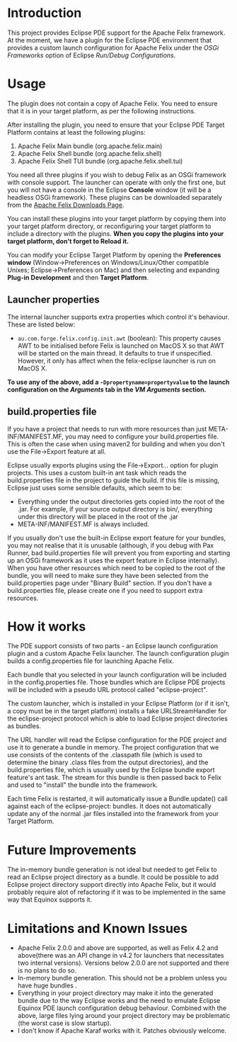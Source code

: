# Introduction #

This project provides Eclipse PDE support for the Apache Felix framework. At the moment, we have a plugin for the Eclipse PDE environment that provides a custom launch configuration for Apache Felix under the _OSGi Frameworks_ option of Eclipse _Run/Debug Configurations_.



# Usage #

The plugin does not contain a copy of Apache Felix. You need to ensure that it is in your target platform, as per the following instructions.

After installing the plugin, you need to ensure that your Eclipse PDE Target Platform contains at least the following plugins:
  1. Apache Felix Main bundle (org.apache.felix.main)
  1. Apache Felix Shell bundle (org.apache.felix.shell)
  1. Apache Felix Shell TUI bundle (org.apache.felix.shell.tui)

You need all three plugins if you wish to debug Felix as an OSGi framework with console support. The launcher can operate with only the first one, but you will not have a console in the Eclipse **Console** window (it will be a headless OSGi framework). These plugins can be downloaded separately from the [Apache Felix Downloads Page](http://felix.apache.org/site/downloads.cgi).

You can install these plugins into your target platform by copying them into your target platform directory, or reconfiguring your target platform to include a directory with the plugins. **When you copy the plugins into your target platform, don't forget to Reload it.**

You can modify your Eclipse Target Platform by opening the **Preferences window** (Window->Preferences on Windows/Linux/Other compatible Unixes; Eclipse->Preferences on Mac) and then selecting and expanding **Plug-in Development** and then **Target Platform**.

## Launcher properties ##

The internal launcher supports extra properties which control it's behaviour. These are listed below:

  * `au.com.forge.felix.config.init.awt` (boolean): This property causes AWT to be initialised before Felix is launched on MacOS X so that AWT will be started on the main thread. It defaults to true if unspecified. However, it only has affect when the felix-eclipse launcher is run on MacOS X.

**To use any of the above, add a ` -Dpropertyname=propertyvalue ` to the launch configuration on the _Arguments_ tab in the _VM Arguments_ section.**

## build.properties file ##
If you have a project that needs to run with more resources than just META-INF/MANIFEST.MF, you may need to configure your build.properties file. This is often the case when using maven2 for building and when you don't use the File->Export feature at all.

Eclipse usually exports plugins using the File->Export... option for plugin projects. This uses a custom built-in ant task which reads the build.properties file in the project to guide the build. If this file is missing, Eclipse just uses some sensible defaults, which seem to be:

  * Everything under the output directories gets copied into the root of the .jar. For example, if your source output directory is bin/, everything under this directory will be placed in the root of the .jar
  * META-INF/MANIFEST.MF is always included.

If you usually don't use the built-in Eclipse export feature for your bundles, you may not realise that it is unusable (although, if you debug with Pax Runner, bad build.properties file will prevent you from exporting and starting up an OSGi framework as it uses the export feature in Eclipse internally). When you have other resources which need to be copied to the root of the bundle, you will need to make sure they have been selected from the build.properties page under "Binary Build" section. If you don't have a build.properties file, please create one if you need to support extra resources.

# How it works #

The PDE support consists of two parts - an Eclipse launch configuration plugin and a custom Apache Felix launcher. The launch configuration plugin builds a config.properties file for launching Apache Felix.

Each bundle that you selected in your launch configuration will be included in the config.properties file. Those bundles which are Eclipse PDE projects will be included with a pseudo URL protocol called "eclipse-project".

The custom launcher, which is installed in your Eclipse Platform (or if it isn't, a copy must be in the target platform) installs a fake URLStreamHandler for the eclipse-project protocol which is able to load Eclipse project directories as bundles.

The URL handler will read the Eclipse configuration for the PDE project and use it to generate a bundle in memory. The project configuration that we use consists of the contents of the .classpath file (which is used to determine the binary .class files from the output directories), and the build.properties file, which is usually used by the Eclipse bundle export feature's ant task. The stream for this bundle is then passed back to Felix and used to "install" the bundle into the framework.

Each time Felix is restarted, it will automatically issue a Bundle.update() call against each of the eclipse-project: bundles. It does not automatically update any of the normal .jar files installed into the framework from your Target Platform.

# Future Improvements #

The in-memory bundle generation is not ideal but needed to get Felix to read an Eclipse project directory as a bundle. It could be possible to add Eclipse project directory support directly into Apache Felix, but it would probably require alot of refactoring if it was to be implemented in the same way that Equinox supports it.

# Limitations and Known Issues #

  * Apache Felix 2.0.0 and above are supported, as well as Felix 4.2 and above(there was an API change in v4.2 for launchers that necessitates two internal versions). Versions below 2.0.0 are not supported and there is no plans to do so.
  * In-memory bundle generation. This should not be a problem unless you have huge bundles .
  * Everything in your project directory may make it into the generated bundle due to the way Eclipse works and the need to emulate Eclipse Equinox PDE launch configuration debug behaviour. Combined with the above, large files lying around your project directory may be problematic (the worst case is slow startup).
  * I don't know if Apache Karaf works with it. Patches obviously welcome.